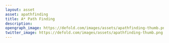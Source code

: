 ```yaml
---
layout: asset
asset: apathfinding
title: A* Path Finding
description: 
opengraph_image: https://defold.com/images/assets/apathfinding-thumb.png
twitter_image: https://defold.com/images/assets/apathfinding-thumb.png
---
```

